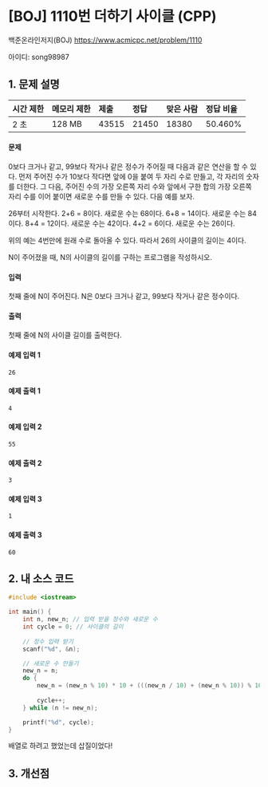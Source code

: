# [BOJ] 1110번  더하기 사이클 (CPP)

백준온라인저지(BOJ) https://www.acmicpc.net/problem/1110

아이디: song98987



## 1. 문제 설명

| 시간 제한 | 메모리 제한 | 제출  | 정답  | 맞은 사람 | 정답 비율 |
| :-------- | :---------- | :---- | :---- | :-------- | :-------- |
| 2 초      | 128 MB      | 43515 | 21450 | 18380     | 50.460%   |

#### 문제

0보다 크거나 같고, 99보다 작거나 같은 정수가 주어질 때 다음과 같은 연산을 할 수 있다. 먼저 주어진 수가 10보다 작다면 앞에 0을 붙여 두 자리 수로 만들고, 각 자리의 숫자를 더한다. 그 다음, 주어진 수의 가장 오른쪽 자리 수와 앞에서 구한 합의 가장 오른쪽 자리 수를 이어 붙이면 새로운 수를 만들 수 있다. 다음 예를 보자.

26부터 시작한다. 2+6 = 8이다. 새로운 수는 68이다. 6+8 = 14이다. 새로운 수는 84이다. 8+4 = 12이다. 새로운 수는 42이다. 4+2 = 6이다. 새로운 수는 26이다.

위의 예는 4번만에 원래 수로 돌아올 수 있다. 따라서 26의 사이클의 길이는 4이다.

N이 주어졌을 때, N의 사이클의 길이를 구하는 프로그램을 작성하시오.

#### 입력

첫째 줄에 N이 주어진다. N은 0보다 크거나 같고, 99보다 작거나 같은 정수이다.

#### 출력

첫째 줄에 N의 사이클 길이를 출력한다.



#### 예제 입력 1

```
26
```

#### 예제 출력 1

```
4
```

#### 예제 입력 2

```
55
```

#### 예제 출력 2

```
3
```

#### 예제 입력 3

```
1
```

#### 예제 출력 3

```
60
```



## 2. 내 소스 코드

```C++
#include <iostream>

int main() {
	int n, new_n; // 입력 받을 정수와 새로운 수
	int cycle = 0; // 사이클의 길이
	
	// 정수 입력 받기
	scanf("%d", &n);

	// 새로운 수 만들기
	new_n = n;
	do {
		new_n = (new_n % 10) * 10 + (((new_n / 10) + (new_n % 10)) % 10); // (십의 자리 수)*10 + (일의 자리 수)
																		  // new_n 대신에 n을 넣으면 당연히 안되지!
		cycle++;
	} while (n != new_n);

	printf("%d", cycle);
}
```

배열로 하려고 했었는데 삽질이었다!



## 3. 개선점

